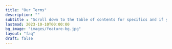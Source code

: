 ```yaml
---
title: "Our Terms"
description: ""
subtitle : "Scroll down to the table of contents for specifics and if you have any questions, [Contact Us](contact/)!"
lastmod: 2023-10-10T00:00:00
bg_image: "images/feature-bg.jpg"
layout: "faq"
draft: false
---
```

<div name="termly-embed" data-id="535c12a5-7cc8-4d89-927f-6fc4e21f8f26"></div>
<script type="text/javascript">(function(d, s, id) {
  var js, tjs = d.getElementsByTagName(s)[0];
  if (d.getElementById(id)) return;
  js = d.createElement(s); js.id = id;
  js.src = "https://app.termly.io/embed-policy.min.js";
  tjs.parentNode.insertBefore(js, tjs);
}(document, 'script', 'termly-jssdk'));</script>